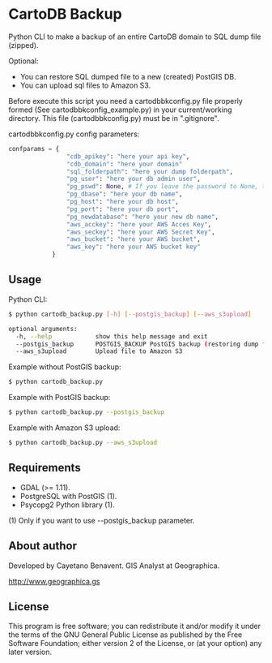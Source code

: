 # CartoDB Backup
Python CLI to make a backup of an entire CartoDB domain to SQL dump file (zipped).

Optional:
- You can restore SQL dumped file to a new (created) PostGIS DB.
- You can upload sql files to Amazon S3.

Before execute this script you need a cartodbbkconfig.py file properly
formed (See cartodbbkconfig_example.py) in your current/working directory.
This file (cartodbbkconfig.py) must be in ".gitignore".

cartodbbkconfig.py config parameters:

```python
confparams = {
                "cdb_apikey": "here your api key",
                "cdb_domain": "here your domain"
                "sql_folderpath": "here your dump folderpath",
                "pg_user": "here your db admin user",
                "pg_pswd": None, # If you leave the password to None, the program will ask you in the command line interface
                "pg_dbase": "here your db name",
                "pg_host": "here your db host",
                "pg_port": "here your db port",
                "pg_newdatabase": "here your new db name",
                "aws_acckey": "here your AWS Acces Key",
                "aws_seckey": "here your AWS Secret Key",
                "aws_bucket": "here your AWS bucket",
                "aws_key": "here your AWS bucket key"
            }
```

## Usage
Python CLI:

```bash
$ python cartodb_backup.py [-h] [--postgis_backup] [--aws_s3upload]

optional arguments:
  -h, --help            show this help message and exit
  --postgis_backup      POSTGIS_BACKUP PostGIS backup (restoring dump file created)
  --aws_s3upload        Upload file to Amazon S3

```
Example without PostGIS backup:
```bash
$ python cartodb_backup.py

```
Example with PostGIS backup:
```bash
$ python cartodb_backup.py --postgis_backup

```
Example with Amazon S3 upload:
```bash
$ python cartodb_backup.py --aws_s3upload

```

## Requirements
- GDAL (>= 1.11).
- PostgreSQL with PostGIS (1).
- Psycopg2 Python library (1).

(1) Only if you want to use --postgis_backup parameter.

## About author
Developed by Cayetano Benavent.
GIS Analyst at Geographica.

http://www.geographica.gs


## License
This program is free software; you can redistribute it and/or modify
it under the terms of the GNU General Public License as published by
the Free Software Foundation; either version 2 of the License, or
(at your option) any later version.
